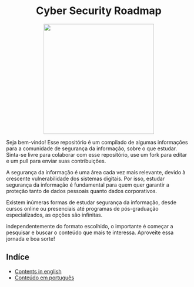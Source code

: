 <h1 align="center"> Cyber Security Roadmap </h1>

<div align='center'>
    <img src='https://i.imgur.com/L9nmyHE.png' width="300" height="300">
</div>

Seja bem-vindo! Esse repositório é um compilado de algumas informações para a comunidade de segurança da informação, sobre o que estudar. Sinta-se livre para colaborar com esse repositório, use um fork para editar e um pull para enviar suas contribuições.

A segurança da informação é uma área cada vez mais relevante, devido à crescente vulnerabilidade dos sistemas digitais. Por isso, estudar segurança da informação é fundamental para quem quer garantir a proteção tanto de dados pessoais quanto dados corporativos.

Existem inúmeras formas de estudar segurança da informação, desde cursos online ou presenciais até programas de pós-graduação especializados, as opções são infinitas. 

independentemente do formato escolhido, o importante é começar a pesquisar e buscar o conteúdo que mais te interessa. Aproveite essa jornada e boa sorte!

## Indíce
- [Contents in english](readme_en.md)
- [Conteúdo em português](readme_pt-br.md)
